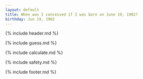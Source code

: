 ```yaml
---
layout: default
title: When was I conceived if I was born on June 19, 1902?
birthday: Jun 19, 1902
---
```


{% include header.md %}

{% include guess.md %}

{% include calculate.md %}

{% include safety.md %}

{% include footer.md %}



